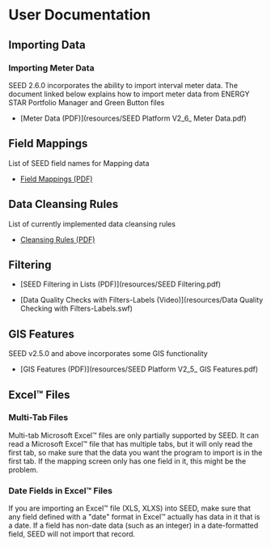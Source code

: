 # User Documentation

## Importing Data

### Importing Meter Data
SEED 2.6.0 incorporates the ability to import interval meter data. The document linked below explains how to import meter data from ENERGY STAR Portfolio Manager and Green Button files

- [Meter Data (PDF)](resources/SEED Platform V2_6_ Meter Data.pdf)

## Field Mappings

List of SEED field names for Mapping data

- [Field Mappings (PDF)](resources/MappingFieldstotheSEEDdatabase.pdf)

## Data Cleansing Rules
List of currently implemented data cleansing rules

- [Cleansing Rules (PDF)](resources/DataCleansing.pdf)

## Filtering

- [SEED Filtering in Lists (PDF)](resources/SEED Filtering.pdf)

- [Data Quality Checks with Filters-Labels (Video)](resources/Data Quality Checking with Filters-Labels.swf)

## GIS Features
SEED v2.5.0 and above incorporates some GIS functionality

- [GIS Features (PDF)](resources/SEED Platform V2_5_ GIS Features.pdf)

## Excel&trade; Files

### Multi-Tab Files

Multi-tab Microsoft Excel&trade; files are only partially supported by SEED. It can read a Microsoft Excel&trade; file that has multiple tabs, but it will only read the first tab, so make sure that the data you want the program to import is in the first tab. If the mapping screen only has one field in it, this might be the problem. 

### Date Fields in Excel&trade; Files
If you are importing an Excel&trade; file (XLS, XLXS) into SEED, make sure that any field defined with a "date" format in Excel&trade; actually has data in it that is a date. If a field has non-date data (such as an integer) in a date-formatted field, SEED will not import that record.  